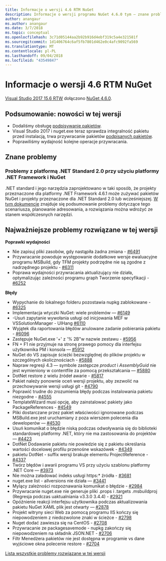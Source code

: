 ```yaml
---
title: Informacje o wersji 4.6 RTM NuGet
description: Informacje o wersji programu NuGet 4.6.0 tym — znane problemy, poprawki, funkcje dodane i DCRs.
author: anangaur
ms.author: anangaur
ms.date: 3/7/2018
ms.topic: conceptual
ms.openlocfilehash: 3c71d05144aa2b92b916d4ebf319c5a4e321581f
ms.sourcegitcommit: 1d1406764c6af5fb7801d462e0c4afc9092fa569
ms.translationtype: MT
ms.contentlocale: pl-PL
ms.lasthandoff: 09/04/2018
ms.locfileid: "43549847"
---
```

# <a name="nuget-46-rtm-release-notes"></a>Informacje o wersji 4.6 RTM NuGet

[Visual Studio 2017 15.6 RTW](https://www.visualstudio.com/news/releasenotes/vs2017-relnotes) dołączono [NuGet 4.6.0](https://dist.nuget.org/win-x86-commandline/v4.6.0/nuget.exe).

## <a name="summary-whats-new-in-this-release"></a>Podsumowanie: nowości w tej wersji

* Dodaliśmy obsługę [podpisywanie pakietów](../create-packages/sign-a-package.md).
* Visual Studio 2017 i nuget.exe teraz sprawdza integralność pakietu przed instalacją, trwa przywracanie pakietów [podpisanych pakietów](../reference/signed-packages-reference.md).
* Poprawiliśmy wydajność kolejne operacje przywracania.

## <a name="known-issues"></a>Znane problemy

### <a name="issues-with-net-standard-20-with-net-framework--nuget"></a>Problemy z platformą .NET Standard 2.0 przy użyciu platformy .NET Framework i NuGet 

.NET standard i jego narzędzia zaprojektowano w taki sposób, że projekty przeznaczone dla platformy .NET Framework 4.6.1 może zużywać pakietów NuGet i projekty przeznaczone dla .NET Standard 2.0 lub wcześniejszej. [W tym dokumencie](https://github.com/dotnet/standard/issues/481) znajduje się podsumowanie problemy dotyczące tego scenariusza, planowanie adresowania, a rozwiązania można wdrożyć ze stanem współczesnych narzędzi.

## <a name="top-issues-fixed-in-this-release"></a>Najważniejsze problemy rozwiązane w tej wersji

**Poprawki wydajności**

* Nie zapisuj pliki zasobów, gdy nastąpiła żadna zmiana - [#6491](https://github.com/NuGet/Home/issues/6491)
* Przywracanie powoduje występowanie dodatkowe wersje ewaluacyjne programu MSBuild, gdy TFM projekty podrzędne nie są zgodne z nadrzędnego projektu - [#6311](https://github.com/NuGet/Home/issues/6311)
* Poprawa wydajności przywracania aktualizujący nie działa, optymalizując zależności programu graph Tworzenie specyfikacji - [#6252](https://github.com/NuGet/Home/issues/6252)

**Błędy**

* Wypychanie do lokalnego folderu pozostawia nupkg zablokowane - [#6325](https://github.com/NuGet/Home/issues/6325)
* Implementacja wtyczki NuGet: wiele problemów — [#6149](https://github.com/NuGet/Home/issues/6149)
* -Usuń zapytanie wywołania usługi od inicjowania MEF w VSSolutionManager - UIHang [#6110](https://github.com/NuGet/Home/issues/6110)
* Wyjątek dla raportowania błędów anulowane zadanie pobierania pakietu - [#6096](https://github.com/NuGet/Home/issues/6096)
* Zastępuje NuGet.exe '+' z '% 2B"w nazwie zestawu - [#5956](https://github.com/NuGet/Home/issues/5956)
* FN + F1 nie przyjmuje na stronę prawego pomocy dla interfejsu użytkownika PM i konsola — [#5912](https://github.com/NuGet/Home/issues/5912)
* NuGet do VS zapisuje ścieżki bezwzględnej do plików projektu w szczególnych okolicznościach - [#5888](https://github.com/NuGet/Home/issues/5888)
* Napraw regresji 4.3 — symbole zastępcze $product$ i $AssemblyGuid$ nie jest wymieniony w contentfile za pomocą przekształcania — [#5880](https://github.com/NuGet/Home/issues/5880)
* DotNet restore z wielu źródeł awarie - [#5817](https://github.com/NuGet/Home/issues/5817)
* Pakiet należy ponownie oceń wersji projektu, aby zezwolić na przechowywanie wersji usługi git - [#4790](https://github.com/NuGet/Home/issues/4790)
* Poprawić trudne do zrozumienia błędy podczas instalowania pakietu niezgodne - [#4555](https://github.com/NuGet/Home/issues/4555)
* TemplateWizard musi opcję, aby zainstalować pakiety jako PackageReferences - [#4549](https://github.com/NuGet/Home/issues/4549)
* Pliki dostarczane przez pakiet właściwości ignorowane podczas MSBuild.exe jest uruchamiany z poza wierszem polecenia dla deweloperów — [#4530](https://github.com/NuGet/Home/issues/4530)
* Usuń komunikat o błędzie niską podczas odwoływania się do biblioteki standardowej platformy .NET, który nie ma zastosowania do projektów — [#4423](https://github.com/NuGet/Home/issues/4423)
* DotNet Dodawanie pakietu nie powiedzie się z pakietu określania wartości docelowej profilu przenośne wskazówek - [#4349](https://github.com/NuGet/Home/issues/4349)
* pakietu DotNet - suffix wersji brakuje elementu ProjectReference - [#4337](https://github.com/NuGet/Home/issues/4337)
* Twórz błędów i awarii programu VS przy użyciu szablonu platformy .NET Core — [#3973](https://github.com/NuGet/Home/issues/3973)
* Nie można załadować indeks usługi https:* źródła - [#3681](https://github.com/NuGet/Home/issues/3681)
* nuget.exe list - allversions nie działa — [#3441](https://github.com/NuGet/Home/issues/3441)
* Mylący zależności rozpoznawania komunikat o błędzie - [#2984](https://github.com/NuGet/Home/issues/2984)
* Przywracanie nuget.exe nie generuje pliki .props i .targets .msbuildproj (Regresja podczas uaktualniania v3.3.0 3.4.4) - [#2921](https://github.com/NuGet/Home/issues/2921)
* Opóźnienie reakcji interfejsu użytkownika podczas aktualizowania pakietu NuGet XAML plik jest otwarty — [#2878](https://github.com/NuGet/Home/issues/2878)
* Projekt witryny sieci Web za pomocą programu IIS kończy się niepowodzeniem z niedozwolone znaki w ścieżce - [#2798](https://github.com/NuGet/Home/issues/2798)
* Nuget dodać zawiesza się na CentOS - [#2708](https://github.com/NuGet/Home/issues/2708)
* Przywracanie ze packagesavemode - nupkg zakończy się niepowodzeniem na składnik JSON.NET - [#2706](https://github.com/NuGet/Home/issues/2706)
* Filtr Menedżera pakietów nie jest dostępna w programie vs dane wyjściowe okna polecenie restore - [#2704](https://github.com/NuGet/Home/issues/2704)

[Lista wszystkie problemy rozwiązane w tej wersji](https://github.com/NuGet/Home/issues?q=is%3Aissue+is%3Aclosed+milestone%3A%224.6")
